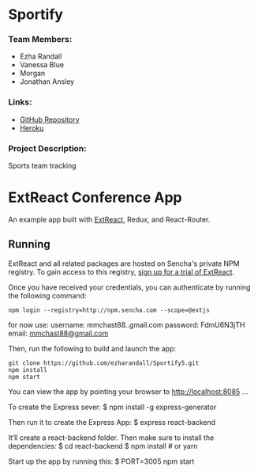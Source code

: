 # Sportify

### Team Members:
* Ezha Randall
* Vanessa Blue
* Morgan
* Jonathan Ansley


### Links:
 * [GitHub Repository](https://github.com/ezharandall/Sportify5)
 * [Heroku](https://fierce-reef-37071.herokuapp.com/??????)


### Project Description:
Sports team tracking



# ExtReact Conference App

An example app built with [ExtReact](http://docs.sencha.com/extreact/latest/index.html), Redux, and React-Router.

## Running

ExtReact and all related packages are hosted on Sencha's private NPM registry. To gain access to this registry, [sign up for a trial of ExtReact](https://www.sencha.com/products/extreact/evaluate).

Once you have received your credentials, you can authenticate by running the following command:
```
npm login --registry=http://npm.sencha.com --scope=@extjs
```
for now use:
username: mmchast88..gmail.com
password: FdmU6N3jTH
email: mmchast88@gmail.com

Then, run the following to build and launch the app:

```
git clone https://github.com/ezharandall/Sportify5.git
npm install
npm start
```

You can view the app by pointing your browser to [http://localhost:8085](http://localhost:8085)
...

To create the Express sever:
$ npm install -g express-generator

Then run it to create the Express App:
$ express react-backend

It’ll create a react-backend folder. Then make sure to install the dependencies:
$ cd react-backend
$ npm install   # or yarn

Start up the app by running this:
$ PORT=3005 npm start
